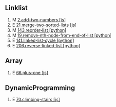 ## Linklist

1. M [2.add-two-numbers [js]](https://leetcode.com/problems/add-two-numbers/description/)
2. E [21.merge-two-sorted-lists [js]](https://leetcode.com/problems/merge-two-sorted-lists/description/)
3. M [143.reorder-list [python]](https://leetcode.com/problems/reorder-list/description/)
4. M [19.remove-nth-node-from-end-of-list [python]](https://leetcode.com/problems/remove-nth-node-from-end-of-list/description/)
5. E [141.linked-list-cycle [python]](https://leetcode.com/problems/linked-list-cycle/description/)
6. E [206.reverse-linked-list [python]](https://leetcode.com/problems/reverse-linked-list/description/)

## Array

1. E [66.plus-one [js]](https://leetcode.com/problems/plus-one/description/)

## DynamicProgramming

1. E [70.climbing-stairs [js]](https://leetcode.com/problems/climbing-stairs/description/)
